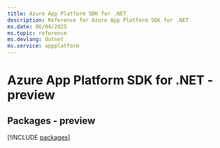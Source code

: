 ```yaml
---
title: Azure App Platform SDK for .NET
description: Reference for Azure App Platform SDK for .NET
ms.date: 06/04/2025
ms.topic: reference
ms.devlang: dotnet
ms.service: appplatform
---
```

# Azure App Platform SDK for .NET - preview
## Packages - preview
[!INCLUDE [packages](app-platform-index.md)]